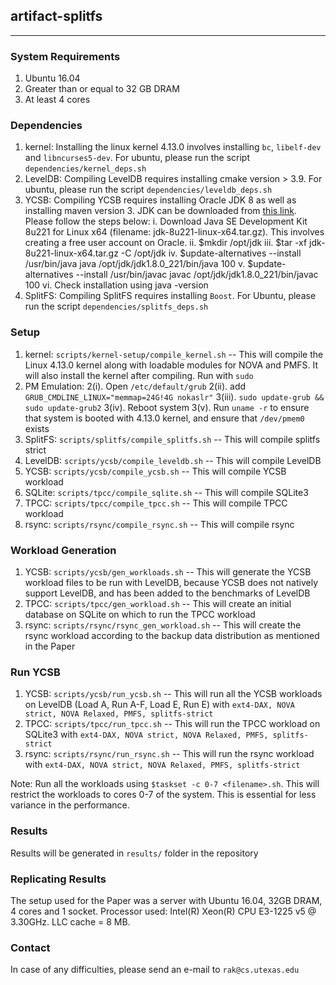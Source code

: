 ## artifact-splitfs

---

### System Requirements

1. Ubuntu 16.04
2. Greater than or equal to 32 GB DRAM
3. At least 4 cores

### Dependencies

1. kernel: Installing the linux kernel 4.13.0 involves installing `bc`, `libelf-dev` and `libncurses5-dev`. For ubuntu, please run the script `dependencies/kernel_deps.sh`
2. LevelDB: Compiling LevelDB requires installing cmake version > 3.9. For ubuntu, please run the script `dependencies/leveldb_deps.sh`
3. YCSB: Compiling YCSB requires installing Oracle JDK 8 as well as installing maven version 3. JDK can be downloaded from [this link](https://www.oracle.com/technetwork/java/javase/downloads/jdk8-downloads-2133151.html). Please follow the steps below:
    i. Download Java SE Development Kit 8u221 for Linux x64 (filename: jdk-8u221-linux-x64.tar.gz). This involves creating a free user account on Oracle.
    ii. $mkdir /opt/jdk
    iii. $tar -xf jdk-8u221-linux-x64.tar.gz -C /opt/jdk
    iv. $update-alternatives --install /usr/bin/java java /opt/jdk/jdk1.8.0_221/bin/java 100
    v. $update-alternatives --install /usr/bin/javac javac /opt/jdk/jdk1.8.0_221/bin/javac 100
    vi. Check installation using java -version
4. SplitFS: Compiling SplitFS requires installing `Boost`. For Ubuntu, please run the script `dependencies/splitfs_deps.sh`

### Setup

1. kernel: `scripts/kernel-setup/compile_kernel.sh` -- This will compile the Linux 4.13.0 kernel along with loadable modules for NOVA and PMFS. It will also install the kernel after compiling. Run with `sudo` 
2. PM Emulation: 
    2(i). Open `/etc/default/grub`
    2(ii). add `GRUB_CMDLINE_LINUX="memmap=24G!4G nokaslr"`
    3(iii). `sudo update-grub && sudo update-grub2`
    3(iv). Reboot system
    3(v). Run `uname -r` to ensure that system is booted with 4.13.0 kernel, and ensure that `/dev/pmem0` exists
3. SplitFS: `scripts/splitfs/compile_splitfs.sh` -- This will compile splitfs strict
4. LevelDB: `scripts/ycsb/compile_leveldb.sh` -- This will compile LevelDB
5. YCSB: `scripts/ycsb/compile_ycsb.sh` -- This will compile YCSB workload
6. SQLite: `scripts/tpcc/compile_sqlite.sh` -- This will compile SQLite3
7. TPCC: `scripts/tpcc/compile_tpcc.sh` -- This will compile TPCC workload
8. rsync: `scripts/rsync/compile_rsync.sh` -- This will compile rsync

### Workload Generation

1. YCSB: `scripts/ycsb/gen_workloads.sh` -- This will generate the YCSB workload files to be run with LevelDB, because YCSB does not natively support LevelDB, and has been added to the benchmarks of LevelDB
2. TPCC: `scripts/tpcc/gen_workload.sh` -- This will create an initial database on SQLite on which to run the TPCC workload
3. rsync: `scripts/rsync/rsync_gen_workload.sh` -- This will create the rsync workload according to the backup data distribution as mentioned in the Paper

### Run YCSB

1. YCSB: `scripts/ycsb/run_ycsb.sh` -- This will run all the YCSB workloads on LevelDB (Load A, Run A-F, Load E, Run E) with `ext4-DAX, NOVA strict, NOVA Relaxed, PMFS, splitfs-strict` 
2. TPCC: `scripts/tpcc/run_tpcc.sh` -- This will run the TPCC workload on SQLite3 with `ext4-DAX, NOVA strict, NOVA Relaxed, PMFS, splitfs-strict`
3. rsync: `scripts/rsync/run_rsync.sh` -- This will run the rsync workload with `ext4-DAX, NOVA strict, NOVA Relaxed, PMFS, splitfs-strict`

Note: Run all the workloads using `$taskset -c 0-7 <filename>.sh`. This will restrict the workloads to cores 0-7 of the system. This is essential for less variance in the performance. 

### Results

Results will be generated in `results/` folder in the repository

### Replicating Results

The setup used for the Paper was a server with Ubuntu 16.04, 32GB DRAM, 4 cores and 1 socket. Processor used: Intel(R) Xeon(R) CPU E3-1225 v5 @ 3.30GHz. LLC cache = 8 MB.

### Contact

In case of any difficulties, please send an e-mail to `rak@cs.utexas.edu`
